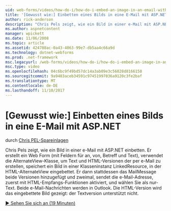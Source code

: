 ```yaml
---
uid: web-forms/videos/how-do-i/how-do-i-embed-an-image-in-an-email-with-aspnet
title: '[Gewusst wie:] Einbetten eines Bilds in eine E-Mail mit ASP.NET | Microsoft Docs'
author: rick-anderson
description: "Chris Pels zeigt, wie ein Bild in einer e-Mail mit ASP.NET einbetten. Er erstellt ein Web Form (mit Feldern für an, von, Betreff und Text), verwendet der AlternateView..."
ms.author: aspnetcontent
manager: wpickett
ms.date: 11/06/2008
ms.topic: article
ms.assetid: 424788ac-0a43-4063-99e7-db5aa4c66a9d
ms.technology: dotnet-webforms
ms.prod: .net-framework
msc.legacyurl: /web-forms/videos/how-do-i/how-do-i-embed-an-image-in-an-email-with-aspnet
msc.type: video
ms.openlocfilehash: 04c6bc9f49bd57dc14a3ab09e3c56028d8166158
ms.sourcegitcommit: 9a9483aceb34591c97451997036a9120c3fe2baf
ms.translationtype: MT
ms.contentlocale: de-DE
ms.lasthandoff: 11/10/2017
---
```

<a name="how-do-i-embed-an-image-in-an-email-with-aspnet"></a>[Gewusst wie:] Einbetten eines Bilds in eine E-Mail mit ASP.NET
====================
durch [Chris PEL-Spareinlagen](https://twitter.com/chrispels)

Chris Pels zeigt, wie ein Bild in einer e-Mail mit ASP.NET einbetten. Er erstellt ein Web Form (mit Feldern für an, von, Betreff und Text), verwendet die AlternateView-Klasse, um Text und HTML-Versionen der per e-Mail zu erstellen, speichert ein Bild in einer Klasseninstanz LinkedResource, in der HTML-AlternateView eingebettet. Er dann stattdessen das MailMessage beide Versionen hinzugefügt und zweimal, sendet die e-Mail-Adresse, zuerst mit HTML-Empfangs-Funktionen aktiviert, und wählen Sie als nur-Text. Beide e-Mail-Nachrichten werden in Outlook. Die HTML-Version wird das eingebettete Bild gezeigt: der Textversion unterstützt nicht.

[&#9654; Sehen Sie sich an (19 Minuten)](https://channel9.msdn.com/Blogs/ASP-NET-Site-Videos/how-do-i-embed-an-image-in-an-email-with-aspnet)
